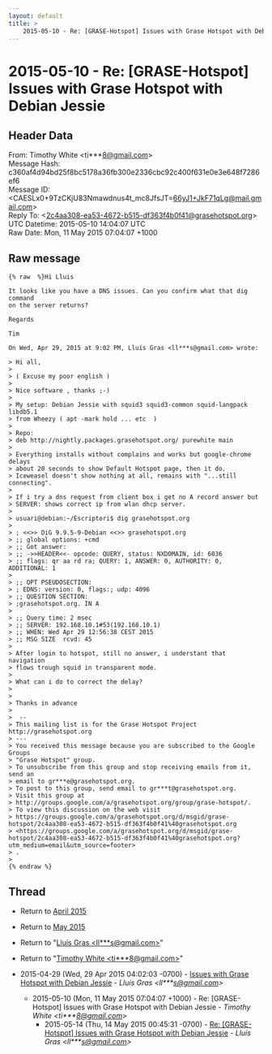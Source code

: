 ```yaml
---
layout: default
title: >
    2015-05-10 - Re: [GRASE-Hotspot] Issues with Grase Hotspot with Debian Jessie
---
```


# 2015-05-10 - Re: [GRASE-Hotspot] Issues with Grase Hotspot with Debian Jessie

## Header Data

From: Timothy White \<ti***8@gmail.com\><br>
Message Hash: c360af4d94bd25f8bc5178a36fb300e2336cbc92c400f631e0e3e648f7286ef6<br>
Message ID: \<CAESLx0+9TzCKjU83Nmawdnus4t_mc8JfsJT=66yJ1+JkF71qLg@mail.gmail.com\><br>
Reply To: \<2c4aa308-ea53-4672-b515-df363f4b0f41@grasehotspot.org\><br>
UTC Datetime: 2015-05-10 14:04:07 UTC<br>
Raw Date: Mon, 11 May 2015 07:04:07 +1000<br>

## Raw message

```
{% raw  %}Hi Lluis

It looks like you have a DNS issues. Can you confirm what that dig command
on the server returns?

Regards

Tim

On Wed, Apr 29, 2015 at 9:02 PM, Lluís Gras <ll***s@gmail.com> wrote:

> Hi all,
>
> ( Excuse my poor english )
>
> Nice software , thanks ;-)
>
> My setup: Debian Jessie with squid3 squid3-common squid-langpack libdb5.1
> from Wheezy ( apt -mark hold ... etc  )
>
> Repo:
> deb http://nightly.packages.grasehotspot.org/ purewhite main
>
> Everything installs without complains and works but google-chrome delays
> about 20 seconds to show Default Hotspot page, then it do.
> Iceweasel doesn't show nothing at all, remains with "...still connecting".
>
> If i try a dns request from client box i get no A record answer but
> SERVER: shows correct ip from wlan dhcp server.
>
> usuari@debian:~/Escriptori$ dig grasehotspot.org
>
> ; <<>> DiG 9.9.5-9-Debian <<>> grasehotspot.org
> ;; global options: +cmd
> ;; Got answer:
> ;; ->>HEADER<<- opcode: QUERY, status: NXDOMAIN, id: 6036
> ;; flags: qr aa rd ra; QUERY: 1, ANSWER: 0, AUTHORITY: 0, ADDITIONAL: 1
>
> ;; OPT PSEUDOSECTION:
> ; EDNS: version: 0, flags:; udp: 4096
> ;; QUESTION SECTION:
> ;grasehotspot.org. IN A
>
> ;; Query time: 2 msec
> ;; SERVER: 192.168.10.1#53(192.168.10.1)
> ;; WHEN: Wed Apr 29 12:56:38 CEST 2015
> ;; MSG SIZE  rcvd: 45
>
> After login to hotspot, still no answer, i understant that navigation
> flows trough squid in transparent mode.
>
> What can i do to correct the delay?
>
>
> Thanks in advance
>
>  --
> This mailing list is for the Grase Hotspot Project http://grasehotspot.org
> ---
> You received this message because you are subscribed to the Google Groups
> "Grase Hotspot" group.
> To unsubscribe from this group and stop receiving emails from it, send an
> email to gr***e@grasehotspot.org.
> To post to this group, send email to gr***t@grasehotspot.org.
> Visit this group at
> http://groups.google.com/a/grasehotspot.org/group/grase-hotspot/.
> To view this discussion on the web visit
> https://groups.google.com/a/grasehotspot.org/d/msgid/grase-hotspot/2c4aa308-ea53-4672-b515-df363f4b0f41%40grasehotspot.org
> <https://groups.google.com/a/grasehotspot.org/d/msgid/grase-hotspot/2c4aa308-ea53-4672-b515-df363f4b0f41%40grasehotspot.org?utm_medium=email&utm_source=footer>
> .
>
{% endraw %}
```

## Thread

+ Return to [April 2015](/archive/2015/04)
+ Return to [May 2015](/archive/2015/05)

+ Return to "[Lluís Gras <ll***s<span>@</span>gmail.com>](/authors/ll___s_at_gmail_com)"
+ Return to "[Timothy White <ti***8<span>@</span>gmail.com>](/authors/ti___8_at_gmail_com)"

+ 2015-04-29 (Wed, 29 Apr 2015 04:02:03 -0700) - [Issues with Grase Hotspot with Debian Jessie](/archive/2015/04/bc1d37185f7e208aba4bf0ecf7a25abd4ad9b973b1c9a2730566757c4bcf2b47) - _Lluís Gras \<ll***s@gmail.com\>_
  + 2015-05-10 (Mon, 11 May 2015 07:04:07 +1000) - Re: [GRASE-Hotspot] Issues with Grase Hotspot with Debian Jessie - _Timothy White \<ti***8@gmail.com\>_
    + 2015-05-14 (Thu, 14 May 2015 00:45:31 -0700) - [Re: [GRASE-Hotspot] Issues with Grase Hotspot with Debian Jessie](/archive/2015/05/17c0a8bd22d6b15c102e6535aec78095603b836dacca84ee29401cc9449785ae) - _Lluís Gras \<ll***s@gmail.com\>_

